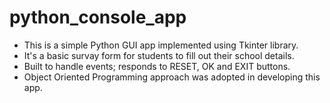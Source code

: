 # python_console_app
* This is a simple Python GUI app implemented using Tkinter library.
* It's a basic survay form for students to fill out their school details.
* Built to handle events; responds to RESET, OK and EXIT buttons.
* Object Oriented Programming approach was adopted in developing this app.
